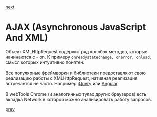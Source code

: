 <a href="05.md">next</a>

<h1>AJAX (Asynchronous JavaScript And XML)</h1>

<div>
Объект XMLHttpRequest содержит ряд коллбэк методов, которые начинаются с - on.
К примеру <code>onreadystatechange, onerror, onload</code>, смысл которых интуитивно понятен.
</div>

<br/>

<div>
Все популярные фреймворки и библиотеки предоставляют свою реализацию работы с XMLHttpRequest, нативная реализация встречается не часто.
Например <a href="http://api.jquery.com/jquery.ajax/">jQuery</a> или <a href="https://docs.angularjs.org/api/ng/service/$http">Angular</a>.
</div>

<br/>

<div>
В webTools Chrome (и аналогичных тулах других браузеров) есть вкладка Network в которой можно анализировать работу запросов.
</div>

<a href="03.md">prev</a>

